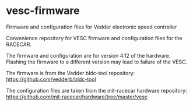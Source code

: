 # vesc-firmware
Firmware and configuration files for Vedder electronic speed controller

Convenience repository for VESC firmware and configuration files for the RACECAR.

The firmware and configuration are for version 4.12 of the hardware. Flashing the firmware to a different version may lead to failure of the VESC.

The firmware is from the Vedder bldc-tool repository: https://github.com/vedderb/bldc-tool

The configuration files are taken from the mit-racecar hardware repository: https://github.com/mit-racecar/hardware/tree/master/vesc
